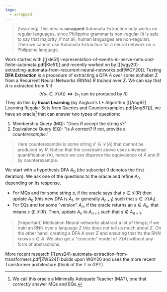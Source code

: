 ```yaml
---
tags:
  - scrapped
---
```

>[!warning] This idea is **scrapped**
>Automata Extraction only works on regular languages, since Philippine grammar is non-regular (it is safe to say that majority, if not all, human languages are non-regular). Then we cannot use Automata Extraction for a neural network on a Philippine language.

Work started with [[[kle51]-representation-of-events-in-nerve-nets-and-finite-automata.pdf|Kle51]] and recently worked on by [[[wgy20]-extracting-automata-from-recurrent-neural-networks.pdf|WGY20]].
Testing
**DFA Extraction** is a procedure of extracting a DFA $A$ *over* some alphabet $\Sigma$ from a Recurrent Neural Networks (RNNs) $R$ *trained* over $\Sigma$. We can say that $A$ is extracted from $R$ if $$(\forall s_{1}\in \mathcal{L}(A))\iff(s_{1} \text{ can be produced by }R)$$They do this by **Exact Learning** (by Angluin's L* Algorithm [[[Ang87] Learning Regular Sets from Queries and Counterexamples.pdf|Ang87]]), we have an oracle[^1] that can answer two types of questions:
1. Membership Query (MQ): "Does $R$ accept the string $s$?"
2. Equivalence Query (EQ): "Is $A$ correct? If not, provide a *counterexample*."

> Here counterexample is some string $s'\in \mathcal{L}(A)$ that cannot be produced by $R$. Notice that the constraint above uses universal quantification ($\forall$), hence we can disprove the equivalence of $A$ and $R$ by counterexample.

We start with a hypothesis DFA $A_0$ (the subscript 0 denotes the first iteration). We ask one of the questions to the oracle and refine $A_{0}$ depending on its response.
- For MQs and for some string $s$, if the oracle says that $s\in \mathcal{L}(R)$ then update $A_{0}$ (this new DFA is $A_1$, or generally $A_{n+1}$) such that $s\in \mathcal{L}(A_{1})$.
- For EQs and for some "version" $A_n$, if the oracle returns an $s\in A_{n}$, that means $s \not\in \mathcal{L}(R)$. Then, update $A_n$ to $A_{n+1}$ such that $s\not\in A_{n+1}$.

>[!important] Motivation
>Neural networks abstract a lot of things; if we train an RNN over a language $\Sigma$ this does not tell us much about $\Sigma$. On the other hand, creating a DFA $A$ over $\Sigma$ and ensuring that $\forall s$ the RNN knows $s\in A$. We also get a "concrete" model of $\mathcal{L}(A)$ without any form of abstractions. 

More recent research [[[zws24]-automata-extraction-from-transformers.pdf|ZWS24]] builds upon WGY20 and uses the more recent Transformer architecture (think of the T in GPT).

[^1]: We call this oracle a Minimally Adequate Teacher (MAT), one that *correctly* answer MQs and EQs.